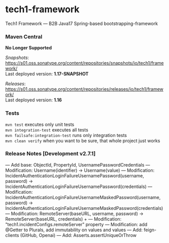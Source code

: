 # tech1-framework
Tech1 Framework — B2B Java17 Spring-based bootstrapping-framework 

### Maven Central
**No Longer Supported**

_Snapshots_: https://s01.oss.sonatype.org/content/repositories/snapshots/io/tech1/framework/  
Last deployed version: **1.17-SNAPSHOT**  

_Releases_: https://s01.oss.sonatype.org/content/repositories/releases/io/tech1/framework/  
Last deployed version: **1.16** 

### Tests
`mvn test` executes only unit tests  
`mvn integration-test` executes all tests  
`mvn failsafe:integration-test` runs only integration tests  
`mvn clean verify` when you want to be sure, that whole project just works  

### Release Notes [Development v2.7.1]
— Add base: ObjectId, PropertyId, UsernamePasswordCredentials
— Modification: Username(identifier) → Username(value)
— Modification: IncidentAuthenticationLoginFailureUsernamePassword(username, password) → IncidentAuthenticationLoginFailureUsernamePassword(credentials)
— Modification: IncidentAuthenticationLoginFailureUsernameMaskedPassword(username, password) → IncidentAuthenticationLoginFailureUsernameMaskedPassword(credentials)
— Modification: RemoteServer(baseURL, username, password) → RemoteServer(baseURL, credentials) + 
— Modification: "tech1.incidentConfigs.remoteServer" property
— Modification: add @Getter to Plurals, add immutability on values and values
— Add: feign-clients (GitHub, Openai)
— Add: Asserts.assertUniqueOrThrow
